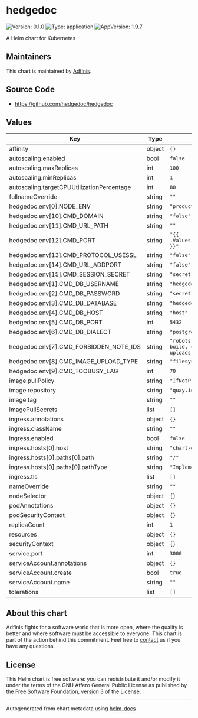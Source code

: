 # hedgedoc

![Version: 0.1.0](https://img.shields.io/badge/Version-0.1.0-informational?style=flat-square) ![Type: application](https://img.shields.io/badge/Type-application-informational?style=flat-square) ![AppVersion: 1.9.7](https://img.shields.io/badge/AppVersion-1.9.7-informational?style=flat-square)

A Helm chart for Kubernetes

## Maintainers
This chart is maintained by [Adfinis](https://adfinis.com/?pk_campaign=github&pk_kwd=helm-charts).

## Source Code

* <https://github.com/hedgedoc/hedgedoc>

## Values

| Key | Type | Default | Description |
|-----|------|---------|-------------|
| affinity | object | `{}` |  |
| autoscaling.enabled | bool | `false` |  |
| autoscaling.maxReplicas | int | `100` |  |
| autoscaling.minReplicas | int | `1` |  |
| autoscaling.targetCPUUtilizationPercentage | int | `80` |  |
| fullnameOverride | string | `""` |  |
| hedgedoc.env[0].NODE_ENV | string | `"production"` |  |
| hedgedoc.env[10].CMD_DOMAIN | string | `"false"` |  |
| hedgedoc.env[11].CMD_URL_PATH | string | `""` |  |
| hedgedoc.env[12].CMD_PORT | string | `"{{ .Values.service.main.ports.main.port }}"` |  |
| hedgedoc.env[13].CMD_PROTOCOL_USESSL | string | `"false"` |  |
| hedgedoc.env[14].CMD_URL_ADDPORT | string | `"false"` |  |
| hedgedoc.env[15].CMD_SESSION_SECRET | string | `"secret"` |  |
| hedgedoc.env[1].CMD_DB_USERNAME | string | `"hedgedoc"` |  |
| hedgedoc.env[2].CMD_DB_PASSWORD | string | `"secret"` |  |
| hedgedoc.env[3].CMD_DB_DATABASE | string | `"hedgedoc"` |  |
| hedgedoc.env[4].CMD_DB_HOST | string | `"host"` |  |
| hedgedoc.env[5].CMD_DB_PORT | int | `5432` |  |
| hedgedoc.env[6].CMD_DB_DIALECT | string | `"postgres"` |  |
| hedgedoc.env[7].CMD_FORBIDDEN_NOTE_IDS | string | `"robots.txt, favicon.ico, api, build, css, docs, fonts, js, uploads, vendor, views"` |  |
| hedgedoc.env[8].CMD_IMAGE_UPLOAD_TYPE | string | `"filesystem"` |  |
| hedgedoc.env[9].CMD_TOOBUSY_LAG | int | `70` |  |
| image.pullPolicy | string | `"IfNotPresent"` |  |
| image.repository | string | `"quay.io/hedgedoc/hedgedoc"` |  |
| image.tag | string | `""` |  |
| imagePullSecrets | list | `[]` |  |
| ingress.annotations | object | `{}` |  |
| ingress.className | string | `""` |  |
| ingress.enabled | bool | `false` |  |
| ingress.hosts[0].host | string | `"chart-example.local"` |  |
| ingress.hosts[0].paths[0].path | string | `"/"` |  |
| ingress.hosts[0].paths[0].pathType | string | `"ImplementationSpecific"` |  |
| ingress.tls | list | `[]` |  |
| nameOverride | string | `""` |  |
| nodeSelector | object | `{}` |  |
| podAnnotations | object | `{}` |  |
| podSecurityContext | object | `{}` |  |
| replicaCount | int | `1` |  |
| resources | object | `{}` |  |
| securityContext | object | `{}` |  |
| service.port | int | `3000` |  |
| serviceAccount.annotations | object | `{}` |  |
| serviceAccount.create | bool | `true` |  |
| serviceAccount.name | string | `""` |  |
| tolerations | list | `[]` |  |

## About this chart

Adfinis fights for a software world that is more open, where the quality is
better and where software must be accessible to everyone. This chart
is part of the action behind this commitment. Feel free to
[contact](https://adfinis.com/kontakt/?pk_campaign=github&pk_kwd=helm-charts)
us if you have any questions.

## License

This Helm chart is free software: you can redistribute it and/or modify it under the terms
of the GNU Affero General Public License as published by the Free Software Foundation,
version 3 of the License.

----------------------------------------------
Autogenerated from chart metadata using [helm-docs](https://github.com/norwoodj/helm-docs/)

